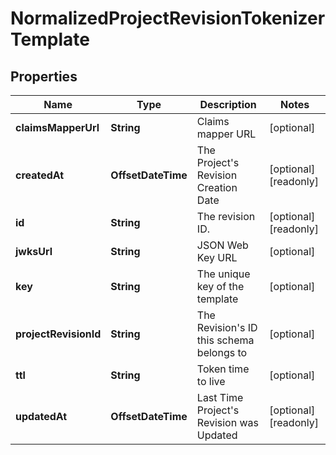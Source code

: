 

# NormalizedProjectRevisionTokenizerTemplate


## Properties

| Name | Type | Description | Notes |
|------------ | ------------- | ------------- | -------------|
|**claimsMapperUrl** | **String** | Claims mapper URL |  [optional] |
|**createdAt** | **OffsetDateTime** | The Project&#39;s Revision Creation Date |  [optional] [readonly] |
|**id** | **String** | The revision ID. |  [optional] [readonly] |
|**jwksUrl** | **String** | JSON Web Key URL |  [optional] |
|**key** | **String** | The unique key of the template |  [optional] |
|**projectRevisionId** | **String** | The Revision&#39;s ID this schema belongs to |  [optional] |
|**ttl** | **String** | Token time to live |  [optional] |
|**updatedAt** | **OffsetDateTime** | Last Time Project&#39;s Revision was Updated |  [optional] [readonly] |



